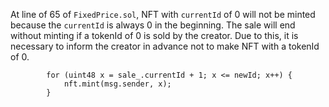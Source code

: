 At line of 65 of `FixedPrice.sol`, NFT with `currentId` of 0 will not be minted because the `currentId` is always 0 in the beginning. The sale will end without minting if a tokenId of 0 is sold by the creator. Due to this, it is necessary to inform the creator in advance not to make NFT with a tokenId of 0.

```
        for (uint48 x = sale_.currentId + 1; x <= newId; x++) {
            nft.mint(msg.sender, x);
        }
```